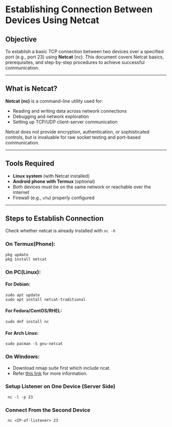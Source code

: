 # Establishing Connection Between Devices Using Netcat

## Objective

To establish a basic TCP connection between two devices over a specified port (e.g., port 23) using **Netcat** (nc). This document covers Netcat basics, prerequisites, and step-by-step procedures to achieve successful communication.

---

## What is Netcat?

**Netcat (nc)** is a command-line utility used for:
- Reading and writing data across network connections
- Debugging and network exploration
- Setting up TCP/UDP client-server communication

Netcat does not provide encryption, authentication, or sophisticated controls, but is invaluable for raw socket testing and port-based communication.

---

## Tools Required

- **Linux system** (with Netcat installed)
- **Android phone with Termux** (optional)
- Both devices must be on the same network or reachable over the internet
- Firewall (e.g., `ufw`) properly configured

---

## Steps to Establish Connection
Check whether netcat is already installed with ```nc -h```
### On Termux(Phone):
```
pkg update
pkg install netcat
```
### On PC(Linux):

#### For Debian:
```
sudo apt update
sudo apt install netcat-traditional
```
#### For Fedora/CentOS/RHEL:
```
sudo dnf install nc
```
#### For Arch Linux:
```
sudo pacman -S gnu-netcat
```
### On Windows:
- Download nmap suite first which include ncat.
- Refer [this link](https://nmap.org/ncat/) for more information.

###  Setup Listener on One Device (Server Side)
```
 nc -l -p 23
```
### Connect From the Second Device
```
 nc <IP-of-listener> 23

```

